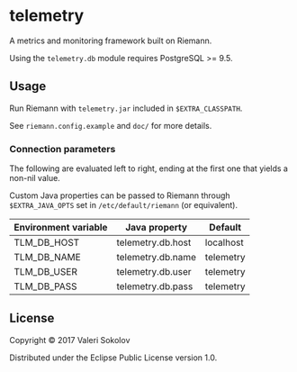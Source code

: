# telemetry

A metrics and monitoring framework built on Riemann.

Using the `telemetry.db` module requires PostgreSQL >= 9.5.

## Usage

Run Riemann with `telemetry.jar` included in `$EXTRA_CLASSPATH`.

See `riemann.config.example` and `doc/` for more details.

### Connection parameters

The following are evaluated left to right, ending at the first one that yields a non-nil value.

Custom Java properties can be passed to Riemann through `$EXTRA_JAVA_OPTS` set in `/etc/default/riemann` (or equivalent).

| Environment variable | Java property | Default |
| --- | --- | --- |
| TLM_DB_HOST | telemetry.db.host | localhost |
| TLM_DB_NAME | telemetry.db.name | telemetry |
| TLM_DB_USER | telemetry.db.user | telemetry |
| TLM_DB_PASS | telemetry.db.pass | telemetry |

## License

Copyright © 2017 Valeri Sokolov

Distributed under the Eclipse Public License version 1.0.
